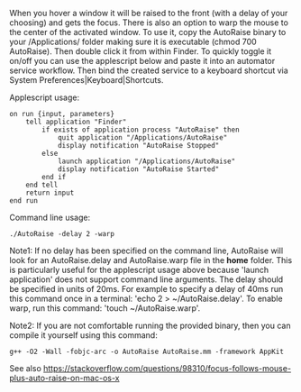When you hover a window it will be raised to the front (with a delay of your choosing) and gets the focus. There is
also an option to warp the mouse to the center of the activated window. To use it, copy the AutoRaise binary to your
/Applications/ folder making sure it is executable (chmod 700 AutoRaise). Then double click it from within Finder.
To quickly toggle it on/off you can use the applescript below and paste it into an automator service workflow. Then
bind the created service to a keyboard shortcut via System Preferences|Keyboard|Shortcuts.

Applescript usage:

    on run {input, parameters}
        tell application "Finder"
            if exists of application process "AutoRaise" then
                quit application "/Applications/AutoRaise"
                display notification "AutoRaise Stopped"
            else
                launch application "/Applications/AutoRaise"
                display notification "AutoRaise Started"
            end if
        end tell
        return input
    end run

Command line usage:

    ./AutoRaise -delay 2 -warp

Note1: If no delay has been specified on the command line, AutoRaise will look for an AutoRaise.delay and
AutoRaise.warp file in the **home** folder. This is particularly useful for the applescript usage above because
'launch application' does not support command line arguments. The delay should be specified in units of 20ms. For
example to specify a delay of 40ms run this command once in a terminal: 'echo 2 > ~/AutoRaise.delay'. To enable
warp, run this command: 'touch ~/AutoRaise.warp'.

Note2: If you are not comfortable running the provided binary, then you can compile it yourself using this command:

    g++ -O2 -Wall -fobjc-arc -o AutoRaise AutoRaise.mm -framework AppKit

See also https://stackoverflow.com/questions/98310/focus-follows-mouse-plus-auto-raise-on-mac-os-x
